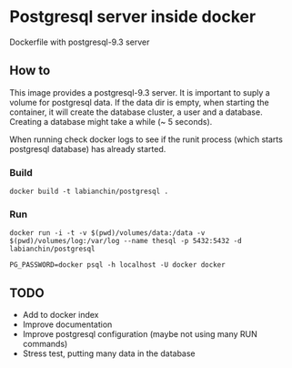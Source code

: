 # Postgresql server inside docker

Dockerfile with postgresql-9.3 server

## How to

This image provides a postgresql-9.3 server. It is important to suply a volume for postgresql data. If the data dir is empty, when starting the container, it will create the database cluster, a user and a database. Creating a database might take a while (~ 5 seconds).

When running check docker logs to see if the runit process (which starts postgresql database) has already started. 

### Build

```
docker build -t labianchin/postgresql .
```

### Run

```
docker run -i -t -v $(pwd)/volumes/data:/data -v $(pwd)/volumes/log:/var/log --name thesql -p 5432:5432 -d labianchin/postgresql

PG_PASSWORD=docker psql -h localhost -U docker docker
```

## TODO

- Add to docker index
- Improve documentation
- Improve postgresql configuration (maybe not using many RUN commands)
- Stress test, putting many data in the database
